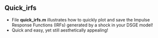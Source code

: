 

## Quick\_irfs

  - File **quick_irfs.m** illustrates how to quickly plot and save the Impulse Response Functions (IRFs) generated by a shock in your DSGE model\!
  - Quick and easy, yet still aesthetically appealing!
